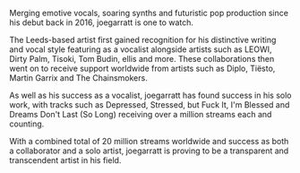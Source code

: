 Merging emotive vocals, soaring synths and futuristic pop production since his debut back in 2016, joegarratt is one to watch.



The Leeds-based artist first gained recognition for his distinctive writing and vocal style featuring as a vocalist alongside artists such as LEOWI, Dirty Palm, Tisoki, Tom Budin, ellis and more. These collaborations then went on to receive support worldwide from artists such as Diplo, Tiësto, Martin Garrix and The Chainsmokers.



As well as his success as a vocalist, joegarratt has found success in his solo work, with tracks such as Depressed, Stressed, but Fuck It, I'm Blessed and Dreams Don't Last (So Long) receiving over a million streams each and counting.



With a combined total of 20 million streams worldwide and success as both a collaborator and a solo artist, joegarratt is proving to be a transparent and transcendent artist in his field.
